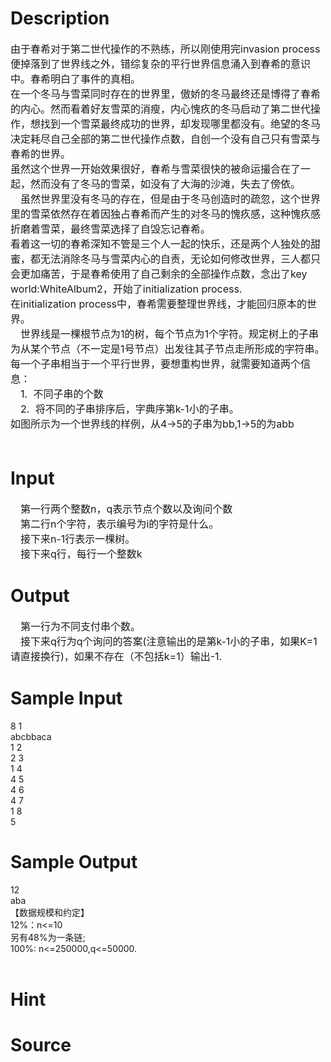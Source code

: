 
# Description

<div class="content"><div><span style="font-size: medium">由于春希对于第二世代操作的不熟练，所以刚使用完invasion process便掉落到了世界线之外，错综复杂的平行世界信息涌入到春希的意识中。春希明白了事件的真相。</span></div>
<div><span style="font-size: medium">在一个冬马与雪菜同时存在的世界里，傲娇的冬马最终还是博得了春希的内心。然而看着好友雪菜的消瘦，内心愧疚的冬马启动了第二世代操作，想找到一个雪菜最终成功的世界，却发现哪里都没有。绝望的冬马决定耗尽自己全部的第二世代操作点数，自创一个没有自己只有雪菜与春希的世界。</span></div>
<div><span style="font-size: medium">虽然这个世界一开始效果很好，春希与雪菜很快的被命运撮合在了一起，然而没有了冬马的雪菜，如没有了大海的沙滩，失去了傍依。</span></div>
<div style="text-indent: 12pt"><span style="font-size: medium">虽然世界里没有冬马的存在，但是由于冬马创造时的疏忽，这个世界里的雪菜依然存在着因独占春希而产生的对冬马的愧疚感，这种愧疚感折磨着雪菜，最终雪菜选择了自毁忘记春希。</span></div>
<div><span style="font-size: medium">看着这一切的春希深知不管是三个人一起的快乐，还是两个人独处的甜蜜，都无法消除冬马与雪菜内心的自责，无论如何修改世界，三人都只会更加痛苦，于是春希使用了自己剩余的全部操作点数，念出了key world:WhiteAlbum2，开始了initialization process.</span></div>
<div><span style="font-size: medium">在initialization process中，春希需要整理世界线，才能回归原本的世界。</span></div>
<div style="text-indent: 12pt"><span style="font-size: medium">世界线是一棵根节点为1的树，每个节点为1个字符。规定树上的子串为从某个节点（不一定是1号节点）出发往其子节点走所形成的字符串。每一个子串相当于一个平行世界，要想重构世界，就需要知道两个信息：</span></div>
<div style="margin: 0cm 0cm 0pt 30pt; text-indent: -18pt"><span style="font-size: medium">1.<span style="font: 7pt &#39;Times New Roman&#39;">    </span>不同子串的个数</span></div>
<div style="margin: 0cm 0cm 0pt 30pt; text-indent: -18pt"><span style="font-size: medium">2.<span style="font: 7pt &#39;Times New Roman&#39;">    </span>将不同的子串排序后，字典序第k-1小的子串。</span></div>
<div><span style="font-size: medium">如图所示为一个世界线的样例，从4-&gt;5的子串为bb,1-&gt;5的为abb</span></div>
<div><span style="font-size: medium"> </span></div></div>

# Input

<div class="content"><div style="text-indent: 12pt"><span style="font-size: medium">第一行两个整数n，q表示节点个数以及询问个数</span></div>
<div style="text-indent: 12pt"><span style="font-size: medium">第二行n个字符，表示编号为i的字符是什么。</span></div>
<div style="text-indent: 12pt"><span style="font-size: medium">接下来n-1行表示一棵树。</span></div>
<div style="text-indent: 12pt"><span style="font-size: medium">接下来q行，每行一个整数k</span></div></div>

# Output

<div class="content"><div style="text-indent: 12pt"><span style="font-size: medium">第一行为不同支付串个数。</span></div>
<div style="text-indent: 12pt"><span style="font-size: medium">接下来q行为q个询问的答案(注意输出的是第k-1小的子串，如果K=1请直接换行)，如果不存在（不包括k=1）输出-1.</span></div>
<p></p></div>

# Sample Input

<div class="content"><span class="sampledata">8 1<br/>
abcbbaca<br/>
1 2<br/>
2 3<br/>
1 4<br/>
4 5<br/>
4 6<br/>
4 7<br/>
1 8 <br/>
5<br/>
</span></div>

# Sample Output

<div class="content"><span class="sampledata">12<br/>
aba<br/>
【数据规模和约定】<br/>
12%：n&lt;=10<br/>
另有48%为一条链;<br/>
100%: n&lt;=250000,q&lt;=50000.	<br/>
<br/>
</span></div>

# Hint

<div class="content"><p></p></div>

# Source

<div class="content"><p><a href="problemset.php?search="></a></p></div>

